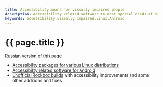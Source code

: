 ```yaml
---
title: Accessibility means for visually impaired people
description: Accessibility related software to meet special needs of visually impaired and blind people
keywords: accessibility,visually impaired,Linux,Android
---
```


# {{ page.title }}

[Russian version of this page](index-ru.md)

- [Accessibility packages for various Linux distributions](http://poretsky.homelinux.net/packages/index-en.html)
- [Accessibility related software for Android](android/index.md)
- [Unofficial Rockbox builds](http://poretsky.homelinux.net/rockbox/index-en.html)
  with accessibility improvements and some other additions and fixes
